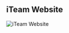 ## iTeam Website
![iTeam Website](https://github.com/user-attachments/assets/130afe7b-2020-4efe-a3f5-47c8b83696b8)
